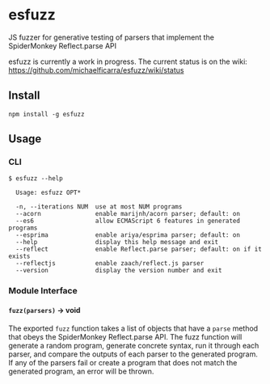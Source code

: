 # esfuzz

JS fuzzer for generative testing of parsers that implement the SpiderMonkey Reflect.parse API

esfuzz is currently a work in progress. The current status is on the wiki: https://github.com/michaelficarra/esfuzz/wiki/status

## Install

    npm install -g esfuzz

## Usage

### CLI

    $ esfuzz --help

      Usage: esfuzz OPT*

      -n, --iterations NUM  use at most NUM programs
      --acorn               enable marijnh/acorn parser; default: on
      --es6                 allow ECMAScript 6 features in generated programs
      --esprima             enable ariya/esprima parser; default: on
      --help                display this help message and exit
      --reflect             enable Reflect.parse parser; default: on if it exists
      --reflectjs           enable zaach/reflect.js parser
      --version             display the version number and exit

### Module Interface

#### `fuzz(parsers)` -> void

The exported `fuzz` function takes a list of objects that have a `parse` method
that obeys the SpiderMonkey Reflect.parse API. The fuzz function will generate
a random program, generate concrete syntax, run it through each parser, and
compare the outputs of each parser to the generated program. If any of the
parsers fail or create a program that does not match the generated program, an
error will be thrown.

